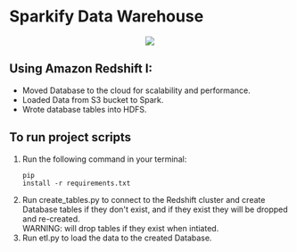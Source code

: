 # Sparkify Data Warehouse

<p align = 'center'><img src = 'https://www.levi9.com/wp-content/uploads/2021/09/Levi9-AWS-Redshift-Program-V2.png'/></p>

## Using Amazon Redshift I:

- Moved Database to the cloud for scalability and performance.
- Loaded Data from S3 bucket to Spark.
- Wrote database tables into HDFS.

## To run project scripts

1. Run the following command in your terminal: <br> <pre><code>pip install -r requirements.txt</code></pre>
2. Run create_tables.py to connect to the Redshift cluster and create Database tables if they don't exist, and if they exist they will be dropped and re-created. <br> WARNING: will drop tables if they exist when intiated.
3. Run etl.py to load the data to the created Database.
